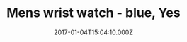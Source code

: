 ---
title: Mens wrist watch - blue, Yes
date: 2017-01-04T15:04:10.000Z
price: 45
sales_price: 
categories: ["Accessories"]
image: ["/img/uploads/2018/09/hoodie-with-logo-2.jpg"]
---